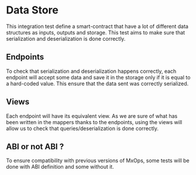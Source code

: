 # Data Store

This integration test define a smart-contract that have a lot of different data structures
as inputs, outputs and storage. This test aims to make sure that serialization and deserialization is done correctly.

## Endpoints

To check that serialization and deserialization happens correctly, each endpoint will accept some data and save it in the storage only if it is equal to a hard-coded value.
This ensure that the data sent was correctly serialized.

## Views

Each endpoint will have its equivalent view. As we are sure of what has been written in the mappers thanks to the endpoints, using the views will allow us to check that queries/deserialization is done correctly.

## ABI or not ABI ?

To ensure compatibility with previous versions of MxOps, some tests will be done with ABI definition and some without it.